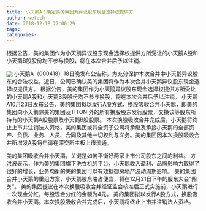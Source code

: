 ```yaml
---
title: 小天鹅A：确定美的集团为异议股东现金选择权提供方
author: wetech
date: 2018-12-18 22:00:29
tags: 
categories: 
---
```

根据公告，美的集团作为小天鹅异议股东现金选择权提供方所受让的小天鹅A股和小天鹅B股股份均不参与换股，将在本次合并后予以注销。
<!-- more -->
<img align="center" border="0" src="https://imgcdn.yicai.com/uppics/images/2018/12/20e02f80eed0b39e3ca6153105bb3027.jpg" />
小天鹅A（000418）18日晚发布公告称，为充分保护本次合并中小天鹅异议股东的合法权益，近日，公司已确认美的集团将作为本次合并小天鹅异议股东现金选择权提供方。
根据公告，美的集团作为小天鹅异议股东现金选择权提供方所受让的小天鹅A股和小天鹅B股股份均不参与换股，将在本次合并后予以注销。
小天鹅A10月23日发布公告，美的集团拟以发行A股方式，换股吸收合并小天鹅，即美的集团向小天鹅除美的集团及TITONI外的所有换股股东发行股票，交换该等股东所持有的小天鹅A股股票及小天鹅B股股票。
本次换股吸收合并完成后，小天鹅将终止上市并注销法人资格，美的集团或其全资子公司将承继及承接小天鹅的全部资产、负债、业务、人员、合同及其他一切权利与义务。美的集团因本次换股吸收合并所增发A股将申请在深交所主板上市流通。
 
 
美的集团吸收合并小天鹅，关键是如何平衡好两家上市公司股东之间的利益。
方洪波表示，作为美的集团旗下洗衣机的平台，小天鹅收入盈利、品牌影响力取得了很好的增长，业务均衡的美的集团可以有效抵御房地产波动周期影响。
美的集团合并小天鹅的重组方案，小天鹅股东略占便宜，将在12月21日下午的股东大会“闯关”。
美的集团提议在本次换股吸收合并经证监会核准后正式实施前，小天鹅进行一次现金分红，每股现金分红的金额为4元。
美的集团拟以发行A股方式，换股吸收合并小天鹅。本次换股吸收合并完成后，小天鹅将终止上市并注销法人资格。
